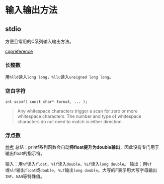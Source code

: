 # 输入输出方法
## stdio
方便且常用的C系列输入输出方法。

[cppreference](https://en.cppreference.com/w/cpp/io/c/fscanf)

### 长整数
用`%lld`读入`long long`，`%llu`读入`unsigned long long`。


### 空白字符

`int scanf( const char* format, ... );`

> Any whitespace characters trigger a scan for zero or more whitespace characters. The number and type of whitespace characters do not need to match in either direction.

### 浮点数
[参考](http://www.cplusplus.com/reference/cstdio/printf/)
总结：printf系列函数会自动**将float提升为double输出**，因此没有专门用于输出float的指示符。

输入：用`%f`读入`float`，`%lf`读入`double`，`%Lf`读入`long double`。
输出：用`%f`或`%lf`输出`float`或`double`，`%Lf`输出`long double`。大写的F表示用大写字母输出`INF`、`NAN`等特殊值。